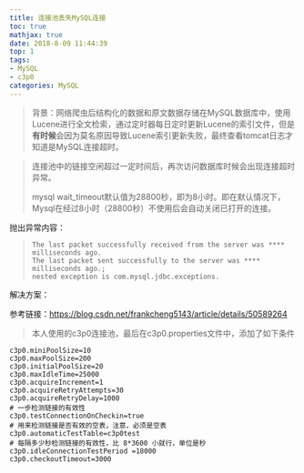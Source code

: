 ```yaml
---
title: 连接池丢失MySQL连接
toc: true
mathjax: true
date: 2018-8-09 11:44:39
top: 1
tags: 
- MySQL
- c3p0
categories: MySQL
---
```


> 背景：网络爬虫后结构化的数据和原文数据存储在MySQL数据库中，使用Lucene进行全文检索，通过定时器每日定时更新Lucene的索引文件，但是**有时候**会因为莫名原因导致Lucene索引更新失败，最终查看tomcat日志才知道是MySQL连接超时。

<!-- more -->
> 连接池中的链接空闲超过一定时间后，再次访问数据库时候会出现连接超时异常。
>
> mysql wait_timeout默认值为28800秒，即为8小时。即在默认情况下，Mysql在经过8小时（28800秒）不使用后会自动关闭已打开的连接。

抛出异常内容：

> ```
> The last packet successfully received from the server was **** milliseconds ago.  
> The last packet sent successfully to the server was **** milliseconds ago.; 
> nested exception is com.mysql.jdbc.exceptions.
> ```

解决方案：

参考链接：https://blog.csdn.net/frankcheng5143/article/details/50589264

> 本人使用的c3p0连接池，最后在c3p0.properties文件中，添加了如下条件

```properties
c3p0.miniPoolSize=10
c3p0.maxPoolSize=200
c3p0.initialPoolSize=20
c3p0.maxIdleTime=25000
c3p0.acquireIncrement=1
c3p0.acquireRetryAttempts=30
c3p0.acquireRetryDelay=1000
# 一步检测链接的有效性
c3p0.testConnectionOnCheckin=true
# 用来检测链接是否有效的空表，注意，必须是空表
c3p0.automaticTestTable=c3p0test
# 每隔多少秒检测链接的有效性，比 8*3600 小就行，单位是秒
c3p0.idleConnectionTestPeriod =18000
c3p0.checkoutTimeout=3000
```

